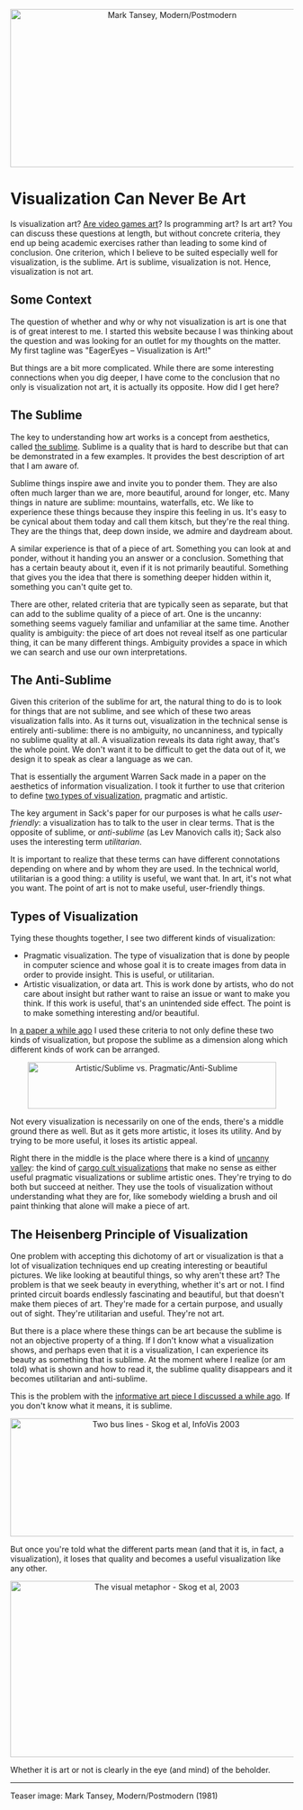 <p align="center"><img src="https://media.eagereyes.org/media/2010/tansey-modern-postmodern.jpg" alt="Mark Tansey, Modern/Postmodern" width="560" height="281"></p>

# Visualization Can Never Be Art

Is visualization art? <a href="http://blogs.suntimes.com/ebert/2010/04/video_games_can_never_be_art.html">Are video games art</a>? Is programming art? Is art art? You can discuss these questions at length, but without concrete criteria, they end up being academic exercises rather than leading to some kind of conclusion. One criterion, which I believe to be suited especially well for visualization, is the sublime. Art is sublime, visualization is not. Hence, visualization is not art.

## Some Context

The question of whether and why or why not visualization is art is one that is of great interest to me. I started this website because I was thinking about the question and was looking for an outlet for my thoughts on the matter. My first tagline was "EagerEyes – Visualization is Art!"

But things are a bit more complicated. While there are some interesting connections when you dig deeper, I have come to the conclusion that no only is visualization not art, it is actually its opposite. How did I get here?

## The Sublime

The key to understanding how art works is a concept from aesthetics, called <a href="http://en.wikipedia.org/wiki/Sublime_%28philosophy%29">the sublime</a>. Sublime is a quality that is hard to describe but that can be demonstrated in a few examples. It provides the best description of art that I am aware of.

Sublime things inspire awe and invite you to ponder them. They are also often much larger than we are, more beautiful, around for longer, etc. Many things in nature are sublime: mountains, waterfalls, etc. We like to experience these things because they inspire this feeling in us. It's easy to be cynical about them today and call them kitsch, but they're the real thing. They are the things that, deep down inside, we admire and daydream about.

A similar experience is that of a piece of art. Something you can look at and ponder, without it handing you an answer or a conclusion. Something that has a certain beauty about it, even if it is not primarily beautiful. Something that gives you the idea that there is something deeper hidden within it, something you can't quite get to.

There are other, related criteria that are typically seen as separate, but that can add to the sublime quality of a piece of art. One is the uncanny: something seems vaguely familiar and unfamiliar at the same time. Another quality is ambiguity: the piece of art does not reveal itself as one particular thing, it can be many different things. Ambiguity provides a space in which we can search and use our own interpretations.

## The Anti-Sublime

Given this criterion of the sublime for art, the natural thing to do is to look for things that are not sublime, and see which of these two areas visualization falls into. As it turns out, visualization in the technical sense is entirely anti-sublime: there is no ambiguity, no uncanniness, and typically no sublime quality at all. A visualization reveals its data right away, that's the whole point. We don't want it to be difficult to get the data out of it, we design it to speak as clear a language as we can.

That is essentially the argument Warren Sack made in a paper on the aesthetics of information visualization. I took it further to use that criterion to define <a href="/blog/2007/tale-of-two-types#a-tale-of-two-types-of-visualization-and-much-confusion">two types of visualization</a>, pragmatic and artistic. 

The key argument in Sack's paper for our purposes is what he calls <em>user-friendly</em>: a visualization has to talk to the user in clear terms. That is the opposite of sublime, or <em>anti-sublime</em> (as Lev Manovich calls it); Sack also uses the interesting term <em>utilitarian</em>. 

It is important to realize that these terms can have different connotations depending on where and by whom they are used. In the technical world, utilitarian is a good thing: a utility is useful, we want that. In art, it's not what you want. The point of art is not to make useful, user-friendly things.

## Types of Visualization

Tying these thoughts together, I see two different kinds of visualization:

<ul>
<li>Pragmatic visualization. The type of visualization that is done by people in computer science and whose goal it is to create images from data in order to provide insight. This is useful, or utilitarian.</li>
<li>Artistic visualization, or data art. This is work done by artists, who do not care about insight but rather want to raise an issue or want to make you think. If this work is useful, that's an unintended side effect. The point is to make something interesting and/or beautiful.</li>
</ul>

In <a href="/publications/Kosara-IV-2007">a paper a while ago</a> I used these criteria to not only define these two kinds of visualization, but propose the sublime as a dimension along which different kinds of work can be arranged.

<p align="center"><img src="https://media.eagereyes.org/media/2010/artisticpragmatic2.png" alt="Artistic/Sublime vs. Pragmatic/Anti-Sublime" title="Artistic/Sublime vs. Pragmatic/Anti-Sublime" width="442" height="83" /></p>

Not every visualization is necessarily on one of the ends, there's a middle ground there as well. But as it gets more artistic, it loses its utility. And by trying to be more useful, it loses its artistic appeal.

Right there in the middle is the place where there is a kind of <a href="http://en.wikipedia.org/wiki/Uncanny_valley">uncanny valley</a>: the kind of <a href="/criticism/the-visualization-cargo-cult">cargo cult visualizations</a> that make no sense as either useful pragmatic visualizations or sublime artistic ones. They're trying to do both but succeed at neither. They use the tools of visualization without understanding what they are for, like somebody wielding a brush and oil paint thinking that alone will make a piece of art.

## The Heisenberg Principle of Visualization

One problem with accepting this dichotomy of art or visualization is that a lot of visualization techniques end up creating interesting or beautiful pictures. We like looking at beautiful things, so why aren't these art? The problem is that we seek beauty in everything, whether it's art or not. I find printed circuit boards endlessly fascinating and beautiful, but that doesn't make them pieces of art. They're made for a certain purpose, and usually out of sight. They're utilitarian and useful. They're not art.

But there is a place where these things can be art because the sublime is not an objective property of a thing. If I don't know what a visualization shows, and perhaps even that it is a visualization, I can experience its beauty as something that is sublime. At the moment where I realize (or am told) what is shown and how to read it, the sublime quality disappears and it becomes utilitarian and anti-sublime.

This is the problem with the <a href="/blog/2006/informative-art">informative art piece I discussed a while ago</a>. If you don't know what it means, it is sublime.

<p align="center"><img src="https://media.eagereyes.org/media/attachments/Skogetal-buses.png" alt="Two bus lines - Skog et al, InfoVis 2003" title="Two bus lines - Skog et al, InfoVis 2003" width="538" height="210"></p>

But once you're told what the different parts mean (and that it is, in fact, a visualization), it loses that quality and becomes a useful visualization like any other.

<p align="center"><img src="https://media.eagereyes.org/media/attachments/Skogetal-metaphor.png" alt="The visual metaphor - Skog et al, 2003" title="The visual metaphor - Skog et al, 2003" width="541" height="313" /></p>

Whether it is art or not is clearly in the eye (and mind) of the beholder.

<hr>

Teaser image: Mark Tansey, Modern/Postmodern (1981)

